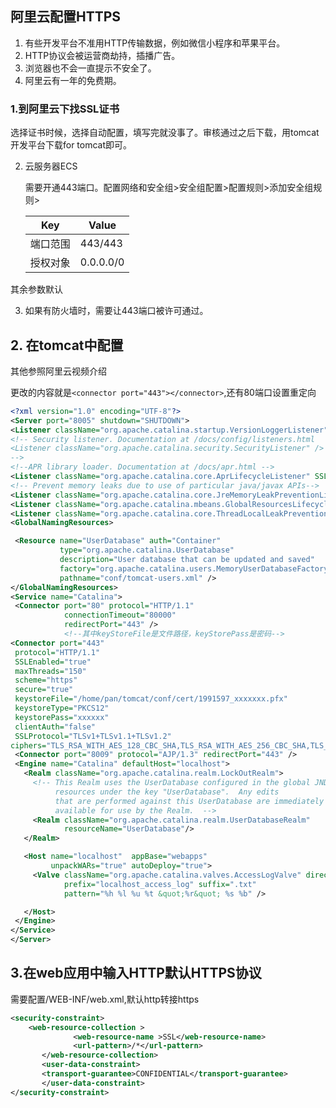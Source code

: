 ## 阿里云配置HTTPS

1. 有些开发平台不准用HTTP传输数据，例如微信小程序和苹果平台。
2. HTTP协议会被运营商劫持，插播广告。
3. 浏览器也不会一直提示不安全了。
4. 阿里云有一年的免费期。

### 1.到阿里云下找SSL证书

选择证书时候，选择自动配置，填写完就没事了。审核通过之后下载，用tomcat开发平台下载for tomcat即可。

2. 云服务器ECS

   需要开通443端口。配置网络和安全组>安全组配置>配置规则>添加安全组规则>

   | Key      | Value     |
   | -------- | --------- |
   | 端口范围 | 443/443   |
   | 授权对象 | 0.0.0.0/0 |

   

其余参数默认

3. 如果有防火墙时，需要让443端口被许可通过。

## 2. 在tomcat中配置

其他参照阿里云视频介绍   

更改的内容就是`<connector port="443"></connector>`,还有80端口设置重定向

   ```xml
<?xml version="1.0" encoding="UTF-8"?>
<Server port="8005" shutdown="SHUTDOWN">
  <Listener className="org.apache.catalina.startup.VersionLoggerListener" />
  <!-- Security listener. Documentation at /docs/config/listeners.html
  <Listener className="org.apache.catalina.security.SecurityListener" />
  -->
  <!--APR library loader. Documentation at /docs/apr.html -->
  <Listener className="org.apache.catalina.core.AprLifecycleListener" SSLEngine="on" />
  <!-- Prevent memory leaks due to use of particular java/javax APIs-->
  <Listener className="org.apache.catalina.core.JreMemoryLeakPreventionListener" />
  <Listener className="org.apache.catalina.mbeans.GlobalResourcesLifecycleListener" />
  <Listener className="org.apache.catalina.core.ThreadLocalLeakPreventionListener" />
  <GlobalNamingResources>

    <Resource name="UserDatabase" auth="Container"
              type="org.apache.catalina.UserDatabase"
              description="User database that can be updated and saved"
              factory="org.apache.catalina.users.MemoryUserDatabaseFactory"
              pathname="conf/tomcat-users.xml" />
  </GlobalNamingResources>
  <Service name="Catalina">
    <Connector port="80" protocol="HTTP/1.1"
               connectionTimeout="80000"
               redirectPort="443" />
               <!--其中keyStoreFile是文件路径，keyStorePass是密码-->
<Connector port="443"
    protocol="HTTP/1.1"
    SSLEnabled="true"
    maxThreads="150"
    scheme="https"
    secure="true"
    keystoreFile="/home/pan/tomcat/conf/cert/1991597_xxxxxxx.pfx"
    keystoreType="PKCS12"
    keystorePass="xxxxxx"
    clientAuth="false"
    SSLProtocol="TLSv1+TLSv1.1+TLSv1.2"
 ciphers="TLS_RSA_WITH_AES_128_CBC_SHA,TLS_RSA_WITH_AES_256_CBC_SHA,TLS_ECDHE_RSA_WITH_AES_128_CBC_SHA,TLS_ECDHE_RSA_WITH_AES_128_CBC_SHA256,TLS_RSA_WITH_AES_128_CBC_SHA256,TLS_RSA_WITH_AES_256_CBC_SHA256"/>
    <Connector port="8009" protocol="AJP/1.3" redirectPort="443" />
    <Engine name="Catalina" defaultHost="localhost">
      <Realm className="org.apache.catalina.realm.LockOutRealm">
        <!-- This Realm uses the UserDatabase configured in the global JNDI
             resources under the key "UserDatabase".  Any edits
             that are performed against this UserDatabase are immediately
             available for use by the Realm.  -->
        <Realm className="org.apache.catalina.realm.UserDatabaseRealm"
               resourceName="UserDatabase"/>
      </Realm>

      <Host name="localhost"  appBase="webapps"
            unpackWARs="true" autoDeploy="true">
        <Valve className="org.apache.catalina.valves.AccessLogValve" directory="logs"
               prefix="localhost_access_log" suffix=".txt"
               pattern="%h %l %u %t &quot;%r&quot; %s %b" />

      </Host>
    </Engine>
  </Service>
</Server>

   ```

## 3.在web应用中输入HTTP默认HTTPS协议

需要配置/WEB-INF/web.xml,默认http转接https

```xml
<security-constraint>
    <web-resource-collection >
              <web-resource-name >SSL</web-resource-name>
              <url-pattern>/*</url-pattern>
       </web-resource-collection>
       <user-data-constraint>
       <transport-guarantee>CONFIDENTIAL</transport-guarantee>
       </user-data-constraint>
</security-constraint>

```

